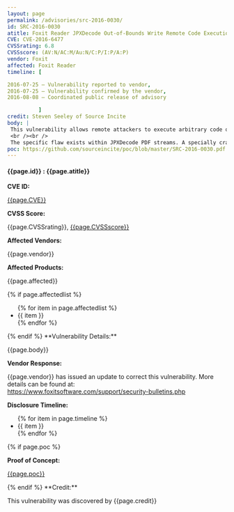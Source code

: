 ```yaml
---
layout: page
permalink: /advisories/src-2016-0030/
id: SRC-2016-0030
atitle: Foxit Reader JPXDecode Out-of-Bounds Write Remote Code Execution Vulnerability
CVE: CVE-2016-6477
CVSSrating: 6.8
CVSSscore: (AV:N/AC:M/Au:N/C:P/I:P/A:P)
vendor: Foxit
affected: Foxit Reader
timeline: [

2016-07-25 – Vulnerability reported to vendor,
2016-07-25 – Vulnerability confirmed by the vendor,
2016-08-08 – Coordinated public release of advisory

          ]
credit: Steven Seeley of Source Incite
body: |
 This vulnerability allows remote attackers to execute arbitrary code on vulnerable installations of Foxit Reader. User interaction is required to exploit this vulnerability in that the target must visit a malicious page or open a malicious file.
 <br /><br />
 The specific flaw exists within JPXDecode PDF streams. A specially crafted PDF with a JPXDecode stream can force a Out-of-Bounds Write condition. An attacker can leverage this vulnerability to execute arbitrary code under the context of the current process.
poc: https://github.com/sourceincite/poc/blob/master/SRC-2016-0030.pdf
---
```


<h4><b>{{page.id}} : {{page.atitle}}</b></h4>

**CVE ID:**
<p class="cn"><a href="https://web.nvd.nist.gov/view/vuln/detail?vulnId={{page.CVE}}">{{page.CVE}}</a></p>

**CVSS Score:**
<p class="cn">{{page.CVSSrating}}, <a href="https://nvd.nist.gov/cvss/v2-calculator?vector={{page.CVSSscore}}">{{page.CVSSscore}}</a></p>

**Affected Vendors:**
<p class="cn">{{page.vendor}}</p>

**Affected Products:**
<p class="cn">{{page.affected}}</p>
{% if page.affectedlist %}
<ul class="cn">
{% for item in page.affectedlist %}
  <li>{{ item }}</li>
{% endfor %}
</ul>
{% endif %}
**Vulnerability Details:**
<p class="cn">{{page.body}}</p>

**Vendor Response:**
<p class="cn">{{page.vendor}} has issued an update to correct this vulnerability. More details can be found at: <br /><a href="https://www.foxitsoftware.com/support/security-bulletins.php">https://www.foxitsoftware.com/support/security-bulletins.php</a></p>

**Disclosure Timeline:**
<ul class="cn">
{% for item in page.timeline %}
  <li>{{ item }}</li>
{% endfor %}
</ul>
{% if page.poc %}

**Proof of Concept:**
<p class="cn"><a href="{{page.poc}}">{{page.poc}}</a></p>
{% endif %}
**Credit:**
<p class="cn">This vulnerability was discovered by {{page.credit}}</p>
